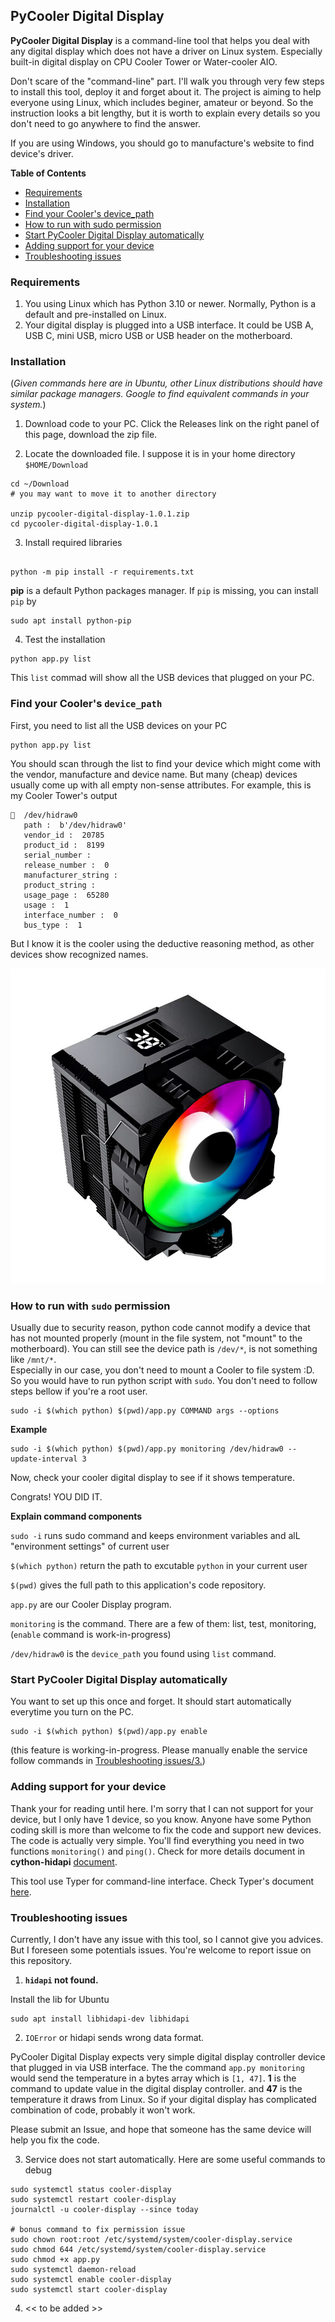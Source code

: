 ## PyCooler Digital Display

**PyCooler Digital Display** is a command-line tool that helps you deal with any digital display which does not have a driver on Linux system. Especially built-in digital display on CPU Cooler Tower or Water-cooler AIO. 

Don't scare of the "command-line" part. I'll walk you through very few steps to install this tool, deploy it and forget about it. The project is aiming to help everyone using Linux, which includes beginer, amateur or beyond. So the instruction looks a bit lengthy, but it is worth to explain every details so you don't need to go anywhere to find the answer.

If you are using Windows, you should go to manufacture's website to find device's driver.

**Table of Contents**

* [Requirements](#requirements)
* [Installation](#installation)
* [Find your Cooler's device_path](#find-your-coolers-device_path)
* [How to run with sudo permission](#how-to-run-with-sudo-permission)
* [Start PyCooler Digital Display automatically](#start-pycooler-digital-display-automatically)
* [Adding support for your device](#adding-support-for-your-device)
* [Troubleshooting issues](#troubleshooting-issues)


### Requirements
1. You using Linux which has Python 3.10 or newer. Normally, Python is a default and pre-installed on Linux.
2. Your digital display is plugged into a USB interface. It could be USB A, USB C, mini USB, micro USB or USB header on the motherboard.

### Installation

(*Given commands here are in Ubuntu, other Linux distributions should have similar package managers. Google to find equivalent commands in your system.*)
1. Download code to your PC. Click the Releases link on the right panel of this page, download the zip file.

2. Locate the downloaded file. I suppose it is in your home directory `$HOME/Download`
```
cd ~/Download
# you may want to move it to another directory

unzip pycooler-digital-display-1.0.1.zip
cd pycooler-digital-display-1.0.1
```

3. Install required libraries
```shell

python -m pip install -r requirements.txt
```

**pip** is a default Python packages manager. If `pip` is missing, you can install `pip` by
```shell
sudo apt install python-pip
```

4. Test the installation
```shell
python app.py list
```
This `list` commad will show all the USB devices that plugged on your PC.

### Find your Cooler's `device_path`
First, you need to list all the USB devices on your PC
```shell
python app.py list
```

You should scan through the list to find your device which might come with the vendor, manufacture and device name.
But many (cheap) devices usually come up with all empty non-sense attributes. For example, this is my Cooler Tower's output
```
🔌  /dev/hidraw0 
   path :  b'/dev/hidraw0'
   vendor_id :  20785
   product_id :  8199
   serial_number :  
   release_number :  0
   manufacturer_string :  
   product_string :  
   usage_page :  65280
   usage :  1
   interface_number :  0
   bus_type :  1

```
But I know it is the cooler using the deductive reasoning method, as other devices show recognized names.

![My CPU cooler tower](my-cooler-tower.jpg)

### How to run with `sudo` permission
Usually due to security reason, python code cannot modify a device that has not mounted properly (mount in the file system, not "mount" to the motherboard). You can still see the device path is `/dev/*`, is not something like `/mnt/*`.  
Especially in our case, you don't need to mount a Cooler to file system :D. So you would have to run python script with `sudo`. You don't need to follow steps bellow if you're a root user.

```shell
sudo -i $(which python) $(pwd)/app.py COMMAND args --options
```

**Example**

```shell
sudo -i $(which python) $(pwd)/app.py monitoring /dev/hidraw0 --update-interval 3
```
Now, check your cooler digital display to see if it shows temperature.

Congrats! YOU DID IT.

**Explain command components**

`sudo -i` runs sudo command and keeps environment variables and alL "environment settings" of current user

`$(which python)` return the path to excutable `python` in your current user

`$(pwd)` gives the full path to this application's code repository.

`app.py` are our Cooler Display program.

`monitoring` is the command. There are a few of them: list, test, monitoring, (`enable` command is work-in-progress)

`/dev/hidraw0` is the `device_path` you found using `list` command.

### Start PyCooler Digital Display automatically
You want to set up this once and forget. It should start automatically everytime you turn on the PC.

```shell
sudo -i $(which python) $(pwd)/app.py enable
```
(this feature is working-in-progress. Please manually enable the service follow commands in [Troubleshooting issues/3.](#troubleshooting-issues))

### Adding support for your device
Thank your for reading until here. I'm sorry that I can not support for your device, but I only have 1 device, so you know. Anyone have some Python coding skill is more than welcome to fix the code and support new devices. The code is actually very simple. You'll find everything you need in two functions `monitoring()` and `ping()`. Check for more details document in **cython-hidapi** [document](https://trezor.github.io/cython-hidapi/index.html).

This tool use Typer for command-line interface. Check Typer's document [here](https://typer.tiangolo.com/tutorial/commands/). 

### Troubleshooting issues
Currently, I don't have any issue with this tool, so I cannot give you advices. But I foreseen some potentials issues. You're welcome to report issue on this repository.

1. **`hidapi` not found.** 

Install the lib for Ubuntu
```
sudo apt install libhidapi-dev libhidapi
```

2. `IOError` or hidapi sends wrong data format.

PyCooler Digital Display expects very simple digital display controller device that plugged in via USB interface. The the command `app.py monitoring` would send the temperature in a bytes array which is `[1, 47]`. **1** is the command to update value in the digital display controller. and **47** is the temperature it draws from Linux. So if your digital display has complicated combination of code, probably it won't work.

Please submit an Issue, and hope that someone has the same device will help you fix the code.

3. Service does not start automatically. Here are some useful commands to debug

```shell
sudo systemctl status cooler-display
sudo systemctl restart cooler-display
journalctl -u cooler-display --since today

# bonus command to fix permission issue
sudo chown root:root /etc/systemd/system/cooler-display.service
sudo chmod 644 /etc/systemd/system/cooler-display.service
sudo chmod +x app.py
sudo systemctl daemon-reload
sudo systemctl enable cooler-display
sudo systemctl start cooler-display

```

4. << to be added >>

